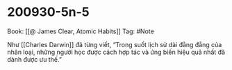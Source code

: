 # 200930-5n-5

Book: [[@ James Clear, Atomic Habits]]
Tag: #Note

Như [[Charles Darwin]] đã từng viết, “Trong suốt lịch sử dài đằng đẵng của nhân loại, những người học được cách hợp tác và ứng biến hiệu quả nhất đã dành được ưu thế.”